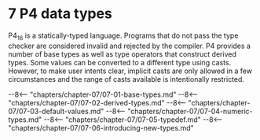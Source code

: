 # 7 P4 data types


P4<sub>16</sub> is a statically-typed language. Programs that do not
pass the type checker are considered invalid and rejected by the
compiler. P4 provides a number of base types as well as type operators
that construct derived types. Some values can be converted to a
different type using casts. However, to make user intents clear,
implicit casts are only allowed in a few circumstances and the range of
casts available is intentionally restricted.

--8<-- "chapters/chapter-07/07-01-base-types.md"
--8<-- "chapters/chapter-07/07-02-derived-types.md"
--8<-- "chapters/chapter-07/07-03-default-values.md"
--8<-- "chapters/chapter-07/07-04-numeric-types.md"
--8<-- "chapters/chapter-07/07-05-typedef.md"
--8<-- "chapters/chapter-07/07-06-introducing-new-types.md"
